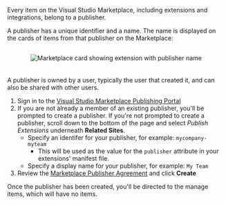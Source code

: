 Every item on the Visual Studio Marketplace, including extensions and integrations, belong to a publisher. 

A publisher has a unique identifier and a name. The name is displayed on the cards of items from that publisher on the Marketplace:

<div align="center" style="padding-top:15px">
<img src="/azure/devops/extend/publish/_img/card.png" style="padding-bottom:20px" alt="Marketplace card showing extension with publisher name">
</div>

A publisher is owned by a user, typically the user that created it, and can also be shared with other users.

1. Sign in to the [Visual Studio Marketplace Publishing Portal](https://marketplace.visualstudio.com/manage/createpublisher?managePageRedirect=true)
2. If you are not already a member of an existing publisher, you'll be prompted to create a publisher. If you're not prompted to create a publisher, scroll down to the bottom of the page and select <i>Publish Extensions</i> underneath <b>Related Sites</b>.
    * Specify an identifer for your publisher, for example: `mycompany-myteam`
        * This will be used as the value for the `publisher` attribute in your extensions' manifest file.
    * Specify a display name for your publisher, for example: `My Team`
3. Review the [Marketplace Publisher Agreement](https://aka.ms/vsmarketplace-agreement) and click **Create**

Once the publisher has been created, you'll be directed to the manage items, which will have no items.